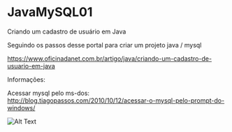 # JavaMySQL01
Criando um cadastro de usuário em Java

Seguindo os passos desse portal para criar um projeto java / mysql

https://www.oficinadanet.com.br/artigo/java/criando-um-cadastro-de-usuario-em-java


Informações:

Acessar mysql pelo ms-dos:
http://blog.tiagopassos.com/2010/10/12/acessar-o-mysql-pelo-prompt-do-windows/ 

![Alt Text](https://github.com/wfrsilva/JavaMySQL01/raw/master/path/to/image.gif)
